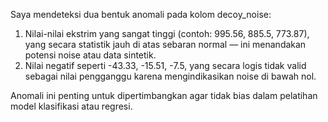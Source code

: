 Saya mendeteksi dua bentuk anomali pada kolom decoy_noise:



1. Nilai-nilai ekstrim yang sangat tinggi (contoh: 995.56, 885.5, 773.87), yang secara statistik jauh di atas sebaran normal — ini menandakan potensi noise atau data sintetik.
2. Nilai negatif seperti -43.33, -15.51, -7.5, yang secara logis tidak valid sebagai nilai pengganggu karena mengindikasikan noise di bawah nol.

Anomali ini penting untuk dipertimbangkan agar tidak bias dalam pelatihan model klasifikasi atau regresi.

